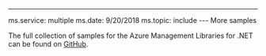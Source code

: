 ---
ms.service: multiple
ms.date: 9/20/2018
ms.topic: include
--- More samples

The full collection of samples for the Azure Management Libraries for .NET can be found on [GitHub](https://github.com/Azure/azure-sdk-for-net/blob/Fluent/README.md#sample-code).
